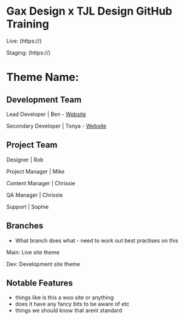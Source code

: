 # Gax Design x TJL Design GitHub Training

Live: (https://)

Staging: (https://)

##

# Theme Name: 

## Development Team

Lead Developer | Ben - [Website](https://gakdesign.co.uk/)

Secondary Developer | Tonya - [Website](https://tjldesigns.com/)

## Project Team

Designer | Rob

Project Manager | Mike

Content Manager | Chrissie

QA Manager | Chrissie

Support | Sophie

## Branches

 - What branch does what - need to work out best practises on this

Main: Live site theme

Dev: Development site theme


## Notable Features

- things like is this a woo site or anything
- does it have any fancy bits to be aware of etc
- things we should know that arent standard
